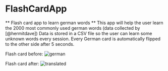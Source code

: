 # FlashCardApp
** Flash card app to learn german words **
This app will help the user learn the 2000 most commonly used german words (data collected by [@hermitdave])
Data is stored in a CSV file so the user can learn some unknown words every session.
Every German card is automatically flipped to the other side after 5 seconds.

Flash card before:
![german](https://user-images.githubusercontent.com/113923758/194957793-c4bf8ad0-ce61-41a5-928f-f6324b72bd05.png)

Flash card after:
![translated](https://user-images.githubusercontent.com/113923758/194957798-c796586b-ba0c-417c-a421-46671cbe4898.png)
